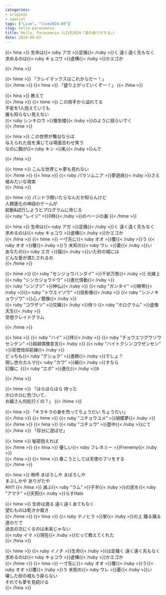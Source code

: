 ```yaml
---
categories:
- original
- special
tags: ["Live", "live2024-08"]
slug: hello-parasomnia
title: Hello, Parasomnia (LIVE2024「涙の香りがする」)
date: 2024-08-03
---
```



{{< hina >}}
生命は{{< ruby アガ >}}足掻{{< /ruby >}}く 遠く遠く先もなく  
求めるのは{{< ruby キョコウ >}}虚構{{< /ruby >}}かエゴか  

{{< /hina >}}

{{< hime >}}
「クレイマックスはこれからだー！」  
{{< /hime >}}
{{< hina >}}
「盛り上がっていくぞー！」
{{< /hina >}}

{{< hina >}}
教えて  
{{< /hina >}}
{{< hime >}}
この両手から溢れてる  
不安を1人抱えていても  
誰も知らない見えない  
{{< ruby シンキロウ >}}蜃気楼{{< /ruby >}}のように揺らいでく  
{{< /hime >}}

{{< hina >}}
この世界が舞台ならば  
与えられた役を演じては場面合わせ笑う  
なのに胸が{{< ruby キシ >}}軋{{< /ruby >}}んで  

{{< /hina >}}


{{< hime >}}
こんな世界じゃ夢も見れない  
{{< /hime >}}
{{< hina >}}
{{< ruby パラソムニア >}}夢遊病{{< /ruby >}}さえ 
嘘みたいな現実  
{{< /hina >}}

{{< hime >}}
パンドラ開いたらなんだか知らんけど  
人類進化の神話のゲームが  
起動&試行しようとプログラムに命じる  
{{< ruby "レイジ" >}}0時{{< /ruby >}}のページの裏
{{< /hime >}}

{{< hina >}}
生命は{{< ruby アガ >}}足掻{{< /ruby >}}く 遠く遠く先もなく  
求めるのは{{< ruby キョコウ >}}虚構{{< /ruby >}}かエゴか  
{{< /hina >}}
{{< hime >}}
一寸先に{{< ruby オオ >}}覆{{< /ruby >}}う {{< ruby オオ >}}覆{{< /ruby >}}う 未知の{{< ruby ウレ >}}憂{{< /ruby >}}い  
あなたの{{< ruby エガ >}}描{{< /ruby >}}いた砂の城には  
どんな愛が満たされるの  
{{< /hime >}}

{{< hime >}}
{{< ruby "センジョウバンダイ" >}}千状万態{{< /ruby >}} 光線上 {{< ruby "シンカジョウドウ" >}}進化情動{{< /ruby >}}  
{{< ruby "シンブツ" >}}神仏{{< /ruby >}} {{< ruby "ガンタイ" >}}眼帯{{< /ruby >}}{{< ruby "トウエイゾウ" >}}投影像{{< /ruby >}} {{< ruby "シンノキョウゾウ" >}}心ノ鏡像{{< /ruby >}}  
{{< ruby "コウザツ" >}}交雑{{< /ruby >}}待つ {{< ruby "ホログラム" >}}虚像天生{{< /ruby >}}  
空想クレイドグラム

{{< /hime >}}

{{< hina >}}
{{< ruby "ハイ" >}}拝{{< /ruby >}} {{< ruby "チョウエツグウゾウセンゲン" >}}超越偶像宣言{{< /ruby >}} {{< ruby "ハイトクシンコウゼンセン" >}}背徳信仰前線{{< /ruby >}}  
どっちも{{< ruby "グショク" >}}愚飾{{< /ruby >}}でしょ？  
現し世のカルマ{{< ruby "カワ" >}}躱{{< /ruby >}}すなら  
幻像に《{{< ruby "エボ" >}}進化{{< /ruby >}}》  

{{< /hina >}}

{{< hime >}}
「ほらほらほら 待った  
ホロホロに色づいて、  
お嬢さん何処行くの？」
{{< /hime >}}  

{{< hina >}}
「キラキラの身を売ってちょうだい ちょうだい」  
{{< /hina >}}
{{< hime >}}
{{< ruby "コチョウユメ" >}}胡蝶夢{{< /ruby >}} 
{{< /hime >}}
{{< hina >}}
{{< ruby "コチュウ" >}}壺中{{< /ruby >}}にて  
{{< /hina >}}
「存分に遊ばせ」  

{{< hime >}}
秘密抱えれば  
{{< /hime >}}
{{< hina >}}
優しい{{< ruby フレネミー >}}Frenemy{{< /ruby >}}  
{{< /hina >}}
{{< hime >}}
暴こうとしては天使のフリをする  
{{< /hime >}}


{{< hina >}}
嗚呼 まぼろしや まぼろしや  
まぶしかや ありがたや  
Ah!!! 
{{< /hina >}}
滅ぶ{{< ruby "ラム" >}}子羊{{< /ruby >}}の民を{{< ruby "アマテ" >}}天照{{< /ruby >}}らすHalo  

{{< hime >}}
生命は渡る 遠く遠くあてもなく  
望むものは乾きか裁き  
{{< /hime >}}
{{< hina >}}
{{< ruby テノヒラ >}}掌{{< /ruby >}}の上 踊る踊る 道のりで  
過去の次にくるのは未来じゃない  
{{< ruby イマ >}}現在{{< /ruby >}}だって教えてくれた  
{{< /hina >}}

{{< hime >}}
{{< ruby イノチ >}}生命{{< /ruby >}}は足掻く 遠く遠く先もなく  
求めるのは{{< ruby キョコウ >}}虚構{{< /ruby >}}かエゴか  
{{< /hime >}}
{{< hina >}}
一寸先に{{< ruby オオ >}}覆{{< /ruby >}}う{{< ruby オオ >}}覆{{< /ruby >}}う 未知の{{< ruby ウレ >}}憂{{< /ruby >}}い  
壊した砂の城もう戻らない  
それでも夢を見続ける  
{{< /hina >}}